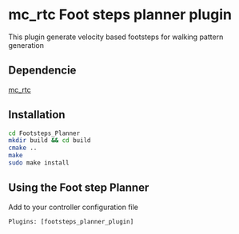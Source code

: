 mc_rtc Foot steps planner plugin
==

This plugin generate velocity based footsteps for walking pattern generation 

## Dependencie

[mc_rtc](https://github.com/jrl-umi3218/mc_rtc)

## Installation

```bash
cd Footsteps_Planner
mkdir build && cd build
cmake ..
make 
sudo make install
```
## Using the Foot step Planner

Add to your controller configuration file

```
Plugins: [footsteps_planner_plugin]
```
